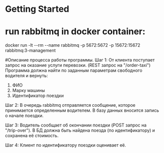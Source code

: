 # Getting Started
# run rabbitmq in docker container: 
docker run -lt --rm --name rabbitmq -p 5672:5672 -p 15672:15672 rabbitmq:3-management

#Описание процесса работы программы.
Шаг 1:
От клиента поступает запрос на оказание услуги перевозки. (REST запрос на "/order-taxi")
Программа должна найти по заданным параметрам свободного водителя и вернуть:
1. ФИО 
2. Марку машины 
3. Идентификатор поездки

Шаг 2:
В очередь rabbitmq отправляется сообщение, которое принимается определенным водителем.
В базу данных вносится запись о начале поездки.

Шаг 3:
Водитель сообщает об окончании поездки (POST запрос на "/trip-over").
В БД должна быть найдена поезда (по идентификатору) и сохранена её стоимость.

Шаг 4: 
Клиент по идентификатору поездки оценивает её.